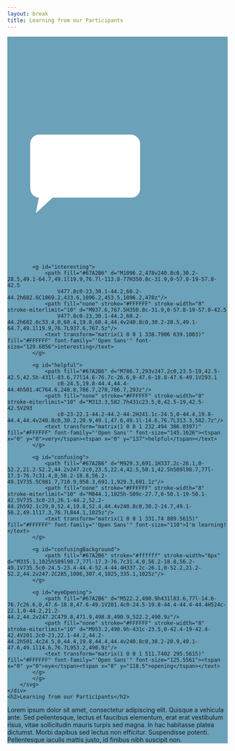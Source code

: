 ```yaml
---
layout: break
title: Learning from our Participants
---
```

<div id="learnings" class="section-break" style="background-color:#6ba1b9;">
	<div class="feedback show">
		<svg x="0px" y="0px" viewBox="0 0 1200 1200">
			<g id="learning">
				<path fill="#67A2B6" d="M718.7,579.8v247.2c0,23.5-19,42.5-42.5,42.5h-431l-83.6,77l14.6-76.7c-26.6,0-47.6-18.8-47.6-49.1V580c0-24.5,19.8-44.4,44.4-44.4h501.4C696.6,535.6,718.7,556.9,718.7,579.8z"/>
				<path fill="none" stroke="#FFFFFF" stroke-width="8" stroke-miterlimit="10" d="M245.3,869.5h431c23.5,0,42.5-19,42.5-42.5V579.8c0-23-22.1-44.2-44.2-44.2H173.1c-24.5,0-44.4,19.8-44.4,44.4v240.8c0,30.2,20.9,49.1,47.6,49.1l-14.6,76.7L245.3,869.5z"/>
				<text transform="matrix(1 0 0 1 200 756.4667)" fill="#FFFFFF" font-family="'Open Sans'" font-size="131.4421">unsure</text>
			</g>
			<g id="learningBackground">
				<path fill="#ffffff" stroke="#ffffff" stroke-width="6px" d="M173.1,535.6h501.4c22.1,0,44.2,21.2,44.2,44.2v247.2c0,23.5-19,42.5-42.5,42.5h-431l-83.6,77l14.6-76.7c-26.6,0-47.6-18.8-47.6-49.1V580C128.8,555.5,148.6,535.6,173.1,535.6z"/>
			</g>

			<g id="interesting">
				<path fill="#67A2B6" d="M1096.2,478v240.8c0,30.2-28.5,49.1-64.7,49.1l19.9,76.7l-113.8-77H350.8c-31.9,0-57.8-19-57.8-42.5
					V477.8c0-23,30.1-44.2,60.2-44.2h682.6C1069.2,433.6,1096.2,453.5,1096.2,478z"/>
				<path fill="none" stroke="#FFFFFF" stroke-width="8" stroke-miterlimit="10" d="M937.6,767.5H350.8c-31.9,0-57.8-19-57.8-42.5
					V477.8c0-23,30.1-44.2,60.2-44.2h682.6c33.4,0,60.4,19.8,60.4,44.4v240.8c0,30.2-28.5,49.1-64.7,49.1l19.9,76.7L937.6,767.5z"/>
				<text transform="matrix(1 0 0 1 338.7906 639.1003)" fill="#FFFFFF" font-family="'Open Sans'" font-size="129.6056">interesting</text>
			</g>

			<g id="helpful">
				<path fill="#67A2B6" d="M786.7,293v247.2c0,23.5-19,42.5-42.5,42.5h-431l-83.6,77l14.6-76.7c-26.6,0-47.6-18.8-47.6-49.1V293.1
					c0-24.5,19.8-44.4,44.4-44.4h501.4C764.6,248.8,786.7,270,786.7,293z"/>
				<path fill="none" stroke="#FFFFFF" stroke-width="8" stroke-miterlimit="10" d="M313.3,582.7h431c23.5,0,42.5-19,42.5-42.5V293
					c0-23-22.1-44.2-44.2-44.2H241.1c-24.5,0-44.4,19.8-44.4,44.4v240.8c0,30.2,20.9,49.1,47.6,49.1l-14.6,76.7L313.3,582.7z"/>
				<text transform="matrix(1 0 0 1 232.494 386.0397)" fill="#FFFFFF" font-family="'Open Sans'" font-size="145.1626"><tspan x="0" y="0">very</tspan><tspan x="0" y="137">helpful</tspan></text>
			</g>

			<g id="confusing">
				<path fill="#67A2B6" d="M929.3,691.1H337.2c-26.1,0-52.2,21.2-52.2,44.2v247.2c0,23.5,22.4,42.5,50.1,42.5h509l98.7,77l-17.3-76.7c31.4,0,56.2-18.8,56.2-49.1V735.5C981.7,710.9,958.3,691.1,929.3,691.1z"/>
				<path fill="none" stroke="#FFFFFF" stroke-width="8" stroke-miterlimit="10" d="M844.1,1025h-509c-27.7,0-50.1-19-50.1-42.5V735.3c0-23,26.1-44.2,52.2-44.2h592.1c29,0,52.4,19.8,52.4,44.4v240.8c0,30.2-24.7,49.1-56.2,49.1l17.3,76.7L844.1,1025z"/>
				<text transform="matrix(1 0 0 1 331.74 889.5615)" fill="#FFFFFF" font-family="'Open Sans'" font-size="110">I'm learning!</text>
			</g>

			<g id="confusingBackground">
				<path fill="#67A2B6" stroke="#ffffff" stroke-width="6px" d="M335.1,1025h509l98.7,77l-17.3-76.7c31.4,0,56.2-18.8,56.2-49.1V735.5c0-24.5-23.4-44.4-52.4-44.4H337.2c-26.1,0-52.2,21.2-52.2,44.2v247.2C285,1006,307.4,1025,335.1,1025z"/>
			</g>

			<g id="eyeOpening">
				<path fill="#67A2B6" d="M522.2,490.9h431l83.6,77l-14.6-76.7c26.6,0,47.6-18.8,47.6-49.1V201.4c0-24.5-19.8-44.4-44.4-44.4H524c-22.1,0-44.2,21.2-44.2,44.2v247.2C479.8,471.9,498.8,490.9,522.2,490.9z"/>
				<path fill="none" stroke="#FFFFFF" stroke-width="8" stroke-miterlimit="10" d="M953.2,490.9h-431c-23.5,0-42.4-19-42.4-42.4V201.2c0-23,22.1-44.2,44.2-44.2h501.4c24.5,0,44.4,19.8,44.4,44.4v240.8c0,30.2-20.9,49.1-47.6,49.1l14.6,76.7L953.2,490.9z"/>
				<text transform="matrix(1 0 0 1 511.7402 295.5615)" fill="#FFFFFF" font-family="'Open Sans'" font-size="125.5561"><tspan x="0" y="0">eye</tspan><tspan x="0" y="118.5">opening</tspan></text>
			</g>
			</g>
		</svg>
	</div>
	<h2>Learning from our Participants</h2>
</div>

<div class="sectionIntro">
	<p>Lorem ipsum dolor sit amet, consectetur adipiscing elit. Quisque a vehicula ante. Sed pellentesque, lectus et faucibus elementum, erat erat vestibulum risus, vitae sollicitudin mauris turpis sed magna. In hac habitasse platea dictumst. Morbi dapibus sed lectus non efficitur. Suspendisse potenti. Pellentesque iaculis mattis justo, id finibus nibh suscipit non.</p>
</div>